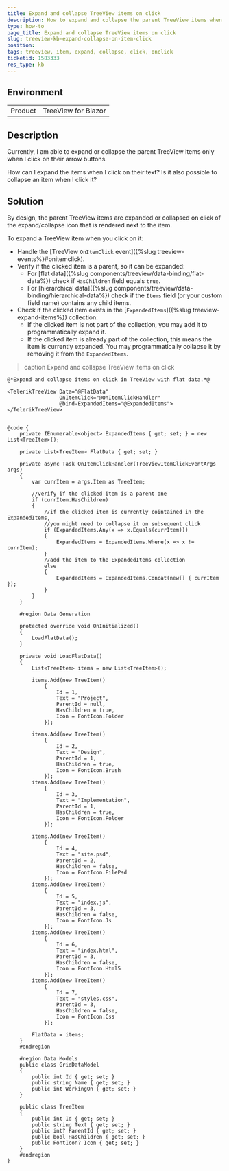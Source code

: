 ```yaml
---
title: Expand and collapse TreeView items on click
description: How to expand and collapse the parent TreeView items when clicking on them?
type: how-to
page_title: Expand and collapse TreeView items on click
slug: treeview-kb-expand-collapse-on-item-click
position: 
tags: treeview, item, expand, collapse, click, onclick
ticketid: 1583333
res_type: kb
---
```


## Environment
<table>
	<tbody>
		<tr>
			<td>Product</td>
			<td>TreeView for Blazor</td>
		</tr>
	</tbody>
</table>


## Description

Currently, I am able to expand or collapse the parent TreeView items only when I click on their arrow buttons.

How can I expand the items when I click on their text? Is it also possible to collapse an item when I click it?

## Solution

By design, the parent TreeView items are expanded or collapsed on click of the expand/collapse icon that is rendered next to the item.

To expand a TreeView item when you click on it:

* Handle the [TreeView `OnItemClick` event]({%slug treeview-events%}#onitemclick).
* Verify if the clicked item is a parent, so it can be expanded:
	* For [flat data]({%slug components/treeview/data-binding/flat-data%}) check if `HasChildren` field equals `true`.
	* For [hierarchical data]({%slug components/treeview/data-binding/hierarchical-data%}) check if the `Items` field (or your custom field name) contains any child items.
* Check if the clicked item exists in the [`ExpandedItems`]({%slug treeview-expand-items%})  collection:	
	* If the clicked item is not part of the collection, you may add it to programmatically expand it.
	* If the clicked item is already part of the collection, this means the item is currently expanded. You may programmatically collapse it by removing it from the `ExpandedItems`.

>caption Expand and collapse TreeView items on click

````CSHTML
@*Expand and collapse items on click in TreeView with flat data.*@

<TelerikTreeView Data="@FlatData"
                 OnItemClick="@OnItemClickHandler"
                 @bind-ExpandedItems="@ExpandedItems">
</TelerikTreeView>


@code {
    private IEnumerable<object> ExpandedItems { get; set; } = new List<TreeItem>();

    private List<TreeItem> FlatData { get; set; }

    private async Task OnItemClickHandler(TreeViewItemClickEventArgs args)
    {
        var currItem = args.Item as TreeItem;

        //verify if the clicked item is a parent one
        if (currItem.HasChildren)
        {
            //if the clicked item is currently cointained in the ExpandedItems,
            //you might need to collapse it on subsequent click
            if (ExpandedItems.Any(x => x.Equals(currItem)))
            {
                ExpandedItems = ExpandedItems.Where(x => x != currItem);
            }
            //add the item to the ExpandedItems collection
            else
            {
                ExpandedItems = ExpandedItems.Concat(new[] { currItem });
            }
        }
    }

    #region Data Generation

    protected override void OnInitialized()
    {
        LoadFlatData();
    }

    private void LoadFlatData()
    {
        List<TreeItem> items = new List<TreeItem>();

        items.Add(new TreeItem()
            {
                Id = 1,
                Text = "Project",
                ParentId = null,
                HasChildren = true,
                Icon = FontIcon.Folder
            });

        items.Add(new TreeItem()
            {
                Id = 2,
                Text = "Design",
                ParentId = 1,
                HasChildren = true,
                Icon = FontIcon.Brush
            });
        items.Add(new TreeItem()
            {
                Id = 3,
                Text = "Implementation",
                ParentId = 1,
                HasChildren = true,
                Icon = FontIcon.Folder
            });

        items.Add(new TreeItem()
            {
                Id = 4,
                Text = "site.psd",
                ParentId = 2,
                HasChildren = false,
                Icon = FontIcon.FilePsd
            });
        items.Add(new TreeItem()
            {
                Id = 5,
                Text = "index.js",
                ParentId = 3,
                HasChildren = false,
                Icon = FontIcon.Js
            });
        items.Add(new TreeItem()
            {
                Id = 6,
                Text = "index.html",
                ParentId = 3,
                HasChildren = false,
                Icon = FontIcon.Html5
            });
        items.Add(new TreeItem()
            {
                Id = 7,
                Text = "styles.css",
                ParentId = 3,
                HasChildren = false,
                Icon = FontIcon.Css
            });

        FlatData = items;
    }
    #endregion

    #region Data Models
    public class GridDataModel
    {
        public int Id { get; set; }
        public string Name { get; set; }
        public int WorkingOn { get; set; }
    }

    public class TreeItem
    {
        public int Id { get; set; }
        public string Text { get; set; }
        public int? ParentId { get; set; }
        public bool HasChildren { get; set; }
        public FontIcon? Icon { get; set; }
    }
    #endregion
}
````

